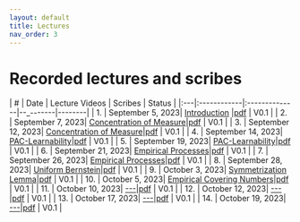 ```yaml
---
layout: default
title: Lectures
nav_order: 3
---
```


# Recorded lectures and scribes
<!-- We will post the recorded lectures [here](https://www.youtube.com/playlist?list=PLQCZ7_TRKVIx6_UVxwUBFca3cDnl9DrNW). -->

| #  | Date        | Lecture Videos | Scribes | Status |
|:---|:------------|:--------------|--_-------|--------|
| 1. | September 5, 2023| [Introduction](https://www.youtube.com/watch?v=arbGdCqn2Io) |[pdf](/documents/scribes/fall_2024/lec01.pdf) | V0.1 |
| 2. | September 7, 2023| [Concentration of Measure](https://www.youtube.com/watch?v=TBnSm-vYTPs)|[pdf](/documents/scribes/fall_2024/lec02.pdf) | V0.1 |
| 3. | September 12, 2023| [Concentration of Measure](https://www.youtube.com/watch?v=S0aY_0SY-WA)|[pdf](/documents/scribes/fall_2024/lec03.pdf) | V0.1 |
| 4. | September 14, 2023| [PAC-Learnability](https://www.youtube.com/watch?v=GzkrMYkHxaA&t=2236s)|[pdf](/documents/scribes/fall_2024/lec04.pdf) | V0.1 |
| 5. | September 19, 2023| [PAC-Learnability](https://www.youtube.com/watch?v=c9rN8eBjS3k)|[pdf](/documents/scribes/fall_2024/lec05.pdf) | V0.1 |
| 6. | September 21, 2023| [Empirical Processes](https://www.youtube.com/watch?v=2hfHwMX__2k)|[pdf](/documents/scribes/fall_2024/lec06.pdf) | V0.1 |
| 7. | September 26, 2023| [Empirical Processes](https://youtu.be/TNPwFhxjHXM)|[pdf](/documents/scribes/fall_2024/lec07.pdf) | V0.1 |
| 8. | September 28, 2023| [Uniform Bernstein](https://youtu.be/z1oW05KzshM)|[pdf](/documents/scribes/fall_2024/lec08.pdf) | V0.1 |
| 9. | October 3, 2023| [Symmetrization Lemma](https://youtu.be/G5BBy9r2vF4)|[pdf](/documents/scribes/fall_2024/lec09.pdf) | V0.1 |
| 10. | October 5, 2023| [Empirical Covering Numbers](https://youtu.be/wWv4OVYhV5U)|[pdf](/documents/scribes/fall_2024/lec10.pdf) | V0.1 |
| 11. | October 10, 2023| [---](https://youtu.be/x9Dz7GwrE9g)|[pdf](/documents/scribes/fall_2024/lec11.pdf) | V0.1 |
| 12. | October 12, 2023| [---](https://youtu.be/ZEAsFMYaKYI)|[pdf](/documents/scribes/fall_2024/lec12.pdf) | V0.1 |
| 13. | October 17, 2023| [---](https://youtu.be/ZEAsFMYaKYI)|[pdf](/documents/scribes/fall_2024/lec13.pdf) | V0.1 |
| 14. | October 19, 2023| [---](https://youtu.be/ZEAsFMYaKYI)|[pdf](/documents/scribes/fall_2024/lec14.pdf) | V0.1 |
